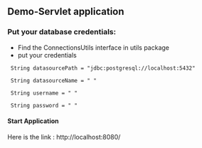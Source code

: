 ## Demo-Servlet application

### Put your database credentials:

* Find the ConnectionsUtils interface in utils package
* put your credentials

```
 String datasourcePath = "jdbc:postgresql://localhost:5432"
 
 String datasourceName = " "
 
 String username = " " 
 
 String password = " " 
```

#### Start Application

Here is the link : http://localhost:8080/

